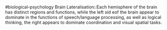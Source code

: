 #biological-psychology 
Brain Lateralisation::Each hemisphere of the brain has distinct regions and functions, while the left sid eof the brain appear to dominate in the functions of speech/language processing, as well as logical thinking, the right appears to dominate coordination and visual spatial tasks. 